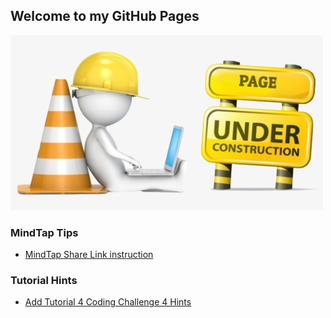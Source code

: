## Welcome to my GitHub Pages

![Under Construction](new-content-coming-soon-web-page-is-under.png)

### MindTap Tips

- [MindTap Share Link instruction](MindTap_Share_URL/)

### Tutorial Hints

- [Add Tutorial 4 Coding Challenge 4 Hints](Tutorial_Hints/T4-4_hints.html)
